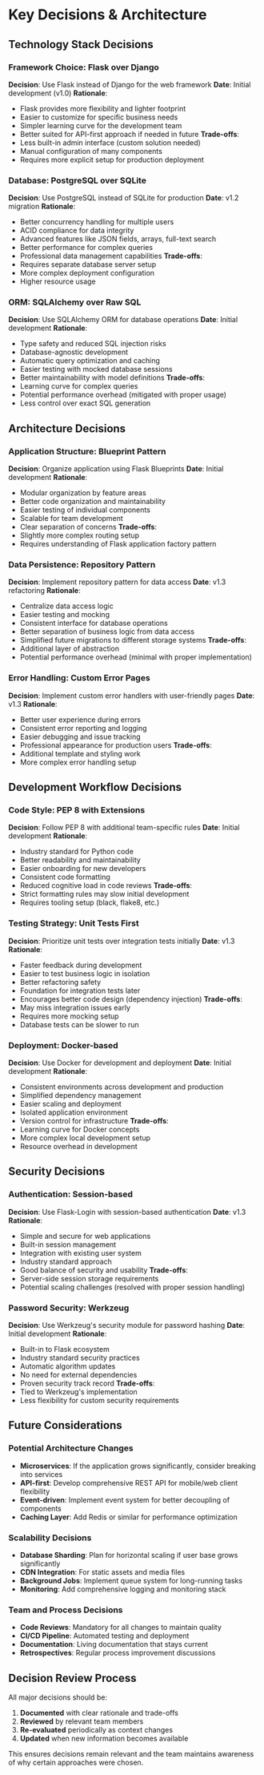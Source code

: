 # Key Decisions & Architecture

## Technology Stack Decisions

### Framework Choice: Flask over Django
**Decision**: Use Flask instead of Django for the web framework
**Date**: Initial development (v1.0)
**Rationale**:
- Flask provides more flexibility and lighter footprint
- Easier to customize for specific business needs
- Simpler learning curve for the development team
- Better suited for API-first approach if needed in future
**Trade-offs**:
- Less built-in admin interface (custom solution needed)
- Manual configuration of many components
- Requires more explicit setup for production deployment

### Database: PostgreSQL over SQLite
**Decision**: Use PostgreSQL instead of SQLite for production
**Date**: v1.2 migration
**Rationale**:
- Better concurrency handling for multiple users
- ACID compliance for data integrity
- Advanced features like JSON fields, arrays, full-text search
- Better performance for complex queries
- Professional data management capabilities
**Trade-offs**:
- Requires separate database server setup
- More complex deployment configuration
- Higher resource usage

### ORM: SQLAlchemy over Raw SQL
**Decision**: Use SQLAlchemy ORM for database operations
**Date**: Initial development
**Rationale**:
- Type safety and reduced SQL injection risks
- Database-agnostic development
- Automatic query optimization and caching
- Easier testing with mocked database sessions
- Better maintainability with model definitions
**Trade-offs**:
- Learning curve for complex queries
- Potential performance overhead (mitigated with proper usage)
- Less control over exact SQL generation

## Architecture Decisions

### Application Structure: Blueprint Pattern
**Decision**: Organize application using Flask Blueprints
**Date**: Initial development
**Rationale**:
- Modular organization by feature areas
- Better code organization and maintainability
- Easier testing of individual components
- Scalable for team development
- Clear separation of concerns
**Trade-offs**:
- Slightly more complex routing setup
- Requires understanding of Flask application factory pattern

### Data Persistence: Repository Pattern
**Decision**: Implement repository pattern for data access
**Date**: v1.3 refactoring
**Rationale**:
- Centralize data access logic
- Easier testing and mocking
- Consistent interface for database operations
- Better separation of business logic from data access
- Simplified future migrations to different storage systems
**Trade-offs**:
- Additional layer of abstraction
- Potential performance overhead (minimal with proper implementation)

### Error Handling: Custom Error Pages
**Decision**: Implement custom error handlers with user-friendly pages
**Date**: v1.3
**Rationale**:
- Better user experience during errors
- Consistent error reporting and logging
- Easier debugging and issue tracking
- Professional appearance for production users
**Trade-offs**:
- Additional template and styling work
- More complex error handling setup

## Development Workflow Decisions

### Code Style: PEP 8 with Extensions
**Decision**: Follow PEP 8 with additional team-specific rules
**Date**: Initial development
**Rationale**:
- Industry standard for Python code
- Better readability and maintainability
- Easier onboarding for new developers
- Consistent code formatting
- Reduced cognitive load in code reviews
**Trade-offs**:
- Strict formatting rules may slow initial development
- Requires tooling setup (black, flake8, etc.)

### Testing Strategy: Unit Tests First
**Decision**: Prioritize unit tests over integration tests initially
**Date**: v1.3
**Rationale**:
- Faster feedback during development
- Easier to test business logic in isolation
- Better refactoring safety
- Foundation for integration tests later
- Encourages better code design (dependency injection)
**Trade-offs**:
- May miss integration issues early
- Requires more mocking setup
- Database tests can be slower to run

### Deployment: Docker-based
**Decision**: Use Docker for development and deployment
**Date**: Initial development
**Rationale**:
- Consistent environments across development and production
- Simplified dependency management
- Easier scaling and deployment
- Isolated application environment
- Version control for infrastructure
**Trade-offs**:
- Learning curve for Docker concepts
- More complex local development setup
- Resource overhead in development

## Security Decisions

### Authentication: Session-based
**Decision**: Use Flask-Login with session-based authentication
**Date**: v1.3
**Rationale**:
- Simple and secure for web applications
- Built-in session management
- Integration with existing user system
- Industry standard approach
- Good balance of security and usability
**Trade-offs**:
- Server-side session storage requirements
- Potential scaling challenges (resolved with proper session handling)

### Password Security: Werkzeug
**Decision**: Use Werkzeug's security module for password hashing
**Date**: Initial development
**Rationale**:
- Built-in to Flask ecosystem
- Industry standard security practices
- Automatic algorithm updates
- No need for external dependencies
- Proven security track record
**Trade-offs**:
- Tied to Werkzeug's implementation
- Less flexibility for custom security requirements

## Future Considerations

### Potential Architecture Changes
- **Microservices**: If the application grows significantly, consider breaking into services
- **API-first**: Develop comprehensive REST API for mobile/web client flexibility
- **Event-driven**: Implement event system for better decoupling of components
- **Caching Layer**: Add Redis or similar for performance optimization

### Scalability Decisions
- **Database Sharding**: Plan for horizontal scaling if user base grows significantly
- **CDN Integration**: For static assets and media files
- **Background Jobs**: Implement queue system for long-running tasks
- **Monitoring**: Add comprehensive logging and monitoring stack

### Team and Process Decisions
- **Code Reviews**: Mandatory for all changes to maintain quality
- **CI/CD Pipeline**: Automated testing and deployment
- **Documentation**: Living documentation that stays current
- **Retrospectives**: Regular process improvement discussions

## Decision Review Process

All major decisions should be:
1. **Documented** with clear rationale and trade-offs
2. **Reviewed** by relevant team members
3. **Re-evaluated** periodically as context changes
4. **Updated** when new information becomes available

This ensures decisions remain relevant and the team maintains awareness of why certain approaches were chosen.
